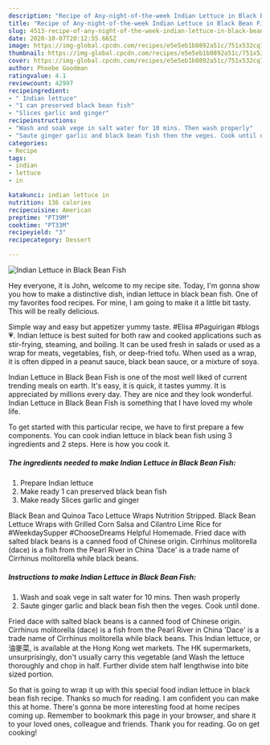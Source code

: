 ```yaml
---
description: "Recipe of Any-night-of-the-week Indian Lettuce in Black Bean Fish"
title: "Recipe of Any-night-of-the-week Indian Lettuce in Black Bean Fish"
slug: 4513-recipe-of-any-night-of-the-week-indian-lettuce-in-black-bean-fish
date: 2020-10-07T20:12:55.665Z
image: https://img-global.cpcdn.com/recipes/e5e5eb1b0892a51c/751x532cq70/indian-lettuce-in-black-bean-fish-recipe-main-photo.jpg
thumbnail: https://img-global.cpcdn.com/recipes/e5e5eb1b0892a51c/751x532cq70/indian-lettuce-in-black-bean-fish-recipe-main-photo.jpg
cover: https://img-global.cpcdn.com/recipes/e5e5eb1b0892a51c/751x532cq70/indian-lettuce-in-black-bean-fish-recipe-main-photo.jpg
author: Phoebe Goodman
ratingvalue: 4.1
reviewcount: 42997
recipeingredient:
- " Indian lettuce"
- "1 can preserved black bean fish"
- "Slices garlic and ginger"
recipeinstructions:
- "Wash and soak vege in salt water for 10 mins. Then wash properly"
- "Saute ginger garlic and black bean fish then the veges. Cook until done."
categories:
- Recipe
tags:
- indian
- lettuce
- in

katakunci: indian lettuce in 
nutrition: 136 calories
recipecuisine: American
preptime: "PT39M"
cooktime: "PT33M"
recipeyield: "3"
recipecategory: Dessert

---
```



![Indian Lettuce in Black Bean Fish](https://img-global.cpcdn.com/recipes/e5e5eb1b0892a51c/751x532cq70/indian-lettuce-in-black-bean-fish-recipe-main-photo.jpg)

Hey everyone, it is John, welcome to my recipe site. Today, I'm gonna show you how to make a distinctive dish, indian lettuce in black bean fish. One of my favorites food recipes. For mine, I am going to make it a little bit tasty. This will be really delicious.

Simple way and easy but appetizer yummy taste. #Elisa #Paguirigan #blogs💗. Indian lettuce is best suited for both raw and cooked applications such as stir-frying, steaming, and boiling. It can be used fresh in salads or used as a wrap for meats, vegetables, fish, or deep-fried tofu. When used as a wrap, it is often dipped in a peanut sauce, black bean sauce, or a mixture of soya.

Indian Lettuce in Black Bean Fish is one of the most well liked of current trending meals on earth. It's easy, it is quick, it tastes yummy. It is appreciated by millions every day. They are nice and they look wonderful. Indian Lettuce in Black Bean Fish is something that I have loved my whole life.


To get started with this particular recipe, we have to first prepare a few components. You can cook indian lettuce in black bean fish using 3 ingredients and 2 steps. Here is how you cook it.

<!--inarticleads1-->

##### The ingredients needed to make Indian Lettuce in Black Bean Fish:

1. Prepare  Indian lettuce
1. Make ready 1 can preserved black bean fish
1. Make ready Slices garlic and ginger


Black Bean and Quinoa Taco Lettuce Wraps Nutrition Stripped. Black Bean Lettuce Wraps with Grilled Corn Salsa and Cilantro Lime Rice for #WeekdaySupper #ChooseDreams Helpful Homemade. Fried dace with salted black beans is a canned food of Chinese origin. Cirrhinus molitorella (dace) is a fish from the Pearl River in China &#39;Dace&#39; is a trade name of Cirrhinus molitorella while black beans. 

<!--inarticleads2-->

##### Instructions to make Indian Lettuce in Black Bean Fish:

1. Wash and soak vege in salt water for 10 mins. Then wash properly
1. Saute ginger garlic and black bean fish then the veges. Cook until done.


Fried dace with salted black beans is a canned food of Chinese origin. Cirrhinus molitorella (dace) is a fish from the Pearl River in China &#39;Dace&#39; is a trade name of Cirrhinus molitorella while black beans. This Indian lettuce, or 油麥菜, is available at the Hong Kong wet markets. The HK supermarkets, unsurprisingly, don&#39;t usually carry this vegetable (and Wash the lettuce thoroughly and chop in half. Further divide stem half lengthwise into bite sized portion. 

So that is going to wrap it up with this special food indian lettuce in black bean fish recipe. Thanks so much for reading. I am confident you can make this at home. There's gonna be more interesting food at home recipes coming up. Remember to bookmark this page in your browser, and share it to your loved ones, colleague and friends. Thank you for reading. Go on get cooking!
